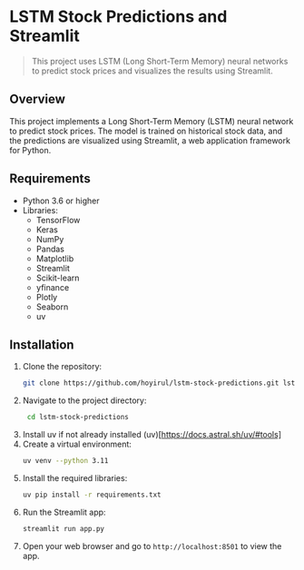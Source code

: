 # LSTM Stock Predictions and Streamlit
> This project uses LSTM (Long Short-Term Memory) neural networks to predict stock prices and visualizes the results using Streamlit.

## Overview
This project implements a Long Short-Term Memory (LSTM) neural network to predict stock prices. The model is trained on historical stock data, and the predictions are visualized using Streamlit, a web application framework for Python.

## Requirements
- Python 3.6 or higher
- Libraries:
  - TensorFlow
  - Keras
  - NumPy
  - Pandas
  - Matplotlib
  - Streamlit
  - Scikit-learn
  - yfinance
  - Plotly
  - Seaborn
  - uv

## Installation
1. Clone the repository:
   ```bash
   git clone https://github.com/hoyirul/lstm-stock-predictions.git lstm-stock-predictions
   ```
2. Navigate to the project directory:
   ```bash
    cd lstm-stock-predictions
    ```
3. Install uv if not already installed (uv)[https://docs.astral.sh/uv/#tools]
4. Create a virtual environment:
    ```bash
    uv venv --python 3.11
    ```
3. Install the required libraries:
    ```bash
    uv pip install -r requirements.txt
    ```
4. Run the Streamlit app:
    ```bash
    streamlit run app.py
    ```
5. Open your web browser and go to `http://localhost:8501` to view the app.
